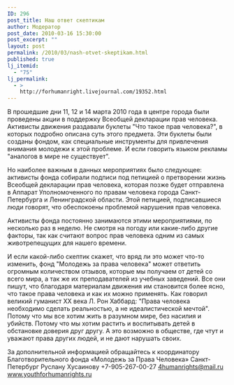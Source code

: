 ```yaml
---
ID: 296
post_title: Наш ответ скептикам
author: Модератор
post_date: 2010-03-16 15:30:00
post_excerpt: ""
layout: post
permalink: /2010/03/nash-otvet-skeptikam.html
published: true
lj_itemid:
  - "75"
lj_permalink:
  - >
    http://forhumanright.livejournal.com/19352.html
---
```

В прошедшие дни 11, 12 и 14 марта 2010 года в центре города были проведены акции в поддержку Всеобщей декларации прав человека. Активисты движения раздавали буклеты "Что такое прав человека?", в которых подробно описана суть этого предмета. Эти буклеты были созданы фондом, как специальные инструменты для привлечения внимания молодежи к этой проблеме. И если говорить языком рекламы "аналогов в мире не существует". 

Но наиболее важным в данных мероприятиях было следующее: активисты фонда собирали подписи под петицией о претворении жизнь Всеобщей декларации прав человека, которая позже будет отправлена в Аппарат Уполномоченного по правам человека города Санкт-Петербурга и Ленинградской области. Этой петицией, подписавшиеся люди говорят, что обеспокоены проблемой нарушения прав человека. 

Активисты фонда постоянно занимаются этими мероприятиями, по несколько раз в неделю. Не смотря на погоду или какие-либо другие факторы, так как считают вопрос прав человека одним из самых животрепещущих для нашего времени. 

И если какой-либо скептик скажет, что вряд ли это может что-то изменить, фонд "Молодежь за права человека" может ответить огромным количеством отзывов, которые мы получаем от детей со всего мира, а так же их преподавателей из учебных заведений. Все они пишут, что благодаря материалам движения им становится более ясно, что такое права человека и как их можно применять. Как говорил великий гуманист ХХ века Л. Рон Хаббард: "Права человека необходимо сделать реальностью, а не идеалистической мечтой". Потому что мы все хотим жить в разумном мире, без насилия и убийств. Потому что мы хотим растить и воспитывать детей в обстановке доверия друг другу. А это возможно в обществе, где чтут и уважают права других людей, и не дают нарушать своих. 
 
За дополнительной информацией обращайтесь к координатору
Благотворительного фонда «Молодежь за Права Человека» Санкт-Петербург
Руслану Хусаинову
+7-905-267-00-27
4humanrights@mail.ru
www.youthforhumanrights.ru